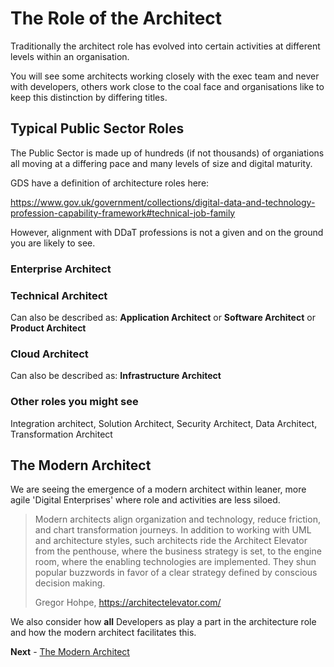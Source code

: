 # The Role of the Architect

Traditionally the architect role has evolved into certain activities at different levels within an organisation.

You will see some architects working closely with the exec team and never with developers, others work close to the coal face and organisations like to keep this distinction by differing titles. 

## Typical Public Sector Roles

The Public Sector is made up of hundreds (if not thousands) of organiations all moving at a differing pace and many levels of size and digital maturity.

GDS have a definition of architecture roles here:

  https://www.gov.uk/government/collections/digital-data-and-technology-profession-capability-framework#technical-job-family

However, alignment with DDaT professions is not a given and on the ground you are likely to see.

### Enterprise Architect

### Technical Architect

Can also be described as: **Application Architect** or **Software Architect** or **Product Architect** 

### Cloud Architect

Can also be described as: **Infrastructure Architect** 

### Other roles you might see

Integration architect, Solution Architect, Security Architect, Data Architect, Transformation Architect 

## The Modern Architect

We are seeing the emergence of a modern architect within leaner, more agile 'Digital Enterprises' where role and activities are less siloed.

> Modern architects align organization and technology, reduce friction, and chart transformation journeys. In addition to working with UML and architecture styles, such architects ride the Architect Elevator from the penthouse, where the business strategy is set, to the engine room, where the enabling technologies are implemented. They shun popular buzzwords in favor of a clear strategy defined by conscious decision making.
> 
> Gregor Hohpe, https://architectelevator.com/

We also consider how **all** Developers as play a part in the architecture role and how the modern architect facilitates this.

**Next** - [The Modern Architect](/learning_paths/the_digital_architect.md)
